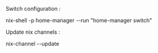 
Switch configuration : 

nix-shell -p home-manager --run "home-manager switch"

Update nix channels : 

nix-channel --update
